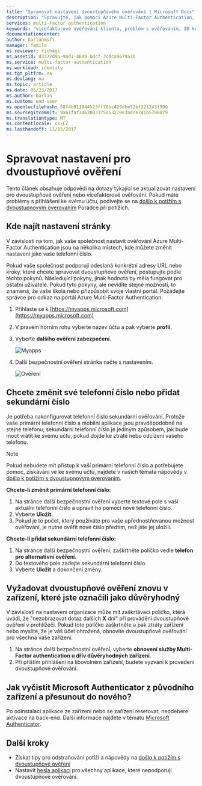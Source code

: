 ```yaml
---
title: "Spravovat nastavení dvoustupňového ověřování | Microsoft Docs"
description: "Spravujte, jak pomocí Azure Multi-Factor Authentication, včetně změnu kontaktních informací nebo konfigurace zařízení."
services: multi-factor-authentication
keywords: "vícefaktorové ověřování klienta, problém s ověřováním, ID korelace"
documentationcenter: 
author: barlanmsft
manager: femila
ms.reviewer: richagi
ms.assetid: d3372d9a-9ad1-4609-bdcf-2c4ca9679a3b
ms.service: multi-factor-authentication
ms.workload: identity
ms.tgt_pltfrm: na
ms.devlang: na
ms.topic: article
ms.date: 05/23/2017
ms.author: barlan
ms.custom: end-user
ms.openlocfilehash: 58f4b911944523ff78bc420dbe52bf321243f990
ms.sourcegitcommit: 9a61faf3463003375a53279e3adce241b5700879
ms.translationtype: MT
ms.contentlocale: cs-CZ
ms.lasthandoff: 11/15/2017
---
```

# <a name="manage-your-settings-for-two-step-verification"></a>Spravovat nastavení pro dvoustupňové ověření
Tento článek obsahuje odpovědi na dotazy týkající se aktualizovat nastavení pro dvoustupňové ověření nebo vícefaktorové ověřování. Pokud máte problémy s přihlášení ke svému účtu, podívejte se na [došlo k potížím s dvoustupnovym overovanim](multi-factor-authentication-end-user-troubleshoot.md) Poradce při potížích.

## <a name="where-to-find-the-settings-page"></a>Kde najít nastavení stránky
V závislosti na tom, jak vaše společnost nastavit ověřování Azure Multi-Factor Authentication jsou na několika místech, kde můžete změnit nastavení jako vaše telefonní číslo.

Pokud vaše společnost podporují odeslaná konkrétní adresy URL nebo kroky, které chcete spravovat dvoustupňové ověření, postupujte podle těchto pokynů. Následující pokyny, jinak hodnota by měla fungovat pro ostatní uživatelé. Pokud tyto pokyny, ale nevidíte stejné možnosti, to znamená, že vaše škola nebo přizpůsobit svoje vlastní portál. Požádejte správce pro odkaz na portál Azure Multi-Factor Authentication.

1. Přihlaste se k [https://myapps.microsoft.com](https://myapps.microsoft.com)  
2. V pravém horním rohu vyberte název účtu a pak vyberte **profil**.  
3. Vyberte **dalšího ověření zabezpečení**.  

    ![Myapps](./media/multi-factor-authentication-end-user-manage/myapps1.png)
4. Další bezpečnostní ověření stránka načte s nastavením.

    ![Ověření](./media/multi-factor-authentication-end-user-manage/proofup.png)

## <a name="i-want-to-change-my-phone-number-or-add-a-secondary-number"></a>Chcete změnit své telefonní číslo nebo přidat sekundární číslo
Je potřeba nakonfigurovat telefonní číslo sekundární ověřování.  Protože vaše primární telefonní číslo a mobilní aplikace jsou pravděpodobně na stejné telefonu, sekundární telefonní číslo je jediným způsobem, jak bude moct vrátit ke svému účtu, pokud dojde ke ztrátě nebo odcizení vašeho telefonu.

> [!NOTE]
> Pokud nebudete mít přístup k vaší primární telefonní číslo a potřebujete pomoc, získávání ve ke svému účtu, najdete v našich témata nápovědy v [došlo k potížím s dvoustupnovym overovanim](multi-factor-authentication-end-user-troubleshoot.md).  

**Chcete-li změnit primární telefonní číslo:**  

1. Na stránce další bezpečnostní ověření vyberte textové pole s vaší aktuální telefonní číslo a upravit ho pomocí nové telefonní číslo.  
2. Vyberte **Uložit**.  
3. Pokud je to počet, který používáte pro vaše upřednostňovanou možnost ověřování, je nutné ověřit nové číslo předtím, než jste jej uložili.  

**Chcete-li přidat sekundární telefonní číslo:**  

1. Na stránce další bezpečnostní ověření, zaškrtněte políčko vedle **telefon pro alternativní ověření.**  
2. Do textového pole zadejte sekundární telefonní číslo.  
3. Vyberte **Uložit** a dokončení změny.  

## <a name="require-two-step-verification-again-on-a-device-youve-marked-as-trusted"></a>Vyžadovat dvoustupňové ověření znovu v zařízení, které jste označili jako důvěryhodný

V závislosti na nastavení organizace může mít zaškrtávací políčko, která uvádí, že "nezobrazovat dotaz dalších **X** dní" při provádění dvoustupňové ověření v prohlížeči. Pokud toto políčko zaškrtněte a pak ztráty zařízení nebo myslíte, že je váš účet ohrožená, obnovíte dvoustupňové ověřování pro všechna vaše zařízení.

1. Na stránce další bezpečnostní ověření, vyberte **obnovení služby Multi-Factor authentication u dřív důvěryhodných zařízení**.
2. Při příštím přihlášení na libovolném zařízení, budete vyzváni k provedení dvoustupňové ověřování.

## <a name="how-do-i-clean-up-microsoft-authenticator-from-my-old-device-and-move-to-a-new-one"></a>Jak vyčistit Microsoft Authenticator z původního zařízení a přesunout do nového?
Po odinstalaci aplikace ze zařízení nebo se zařízení resetovat, neodebere aktivace na back-end. Další informace najdete v tématu [Microsoft Authenticator](microsoft-authenticator-app-how-to.md).

## <a name="next-steps"></a>Další kroky
* Získat tipy pro odstraňování potíží a nápovědy na [došlo k potížím s dvoustupňové ověření](multi-factor-authentication-end-user-troubleshoot.md)
* Nastavit [hesla aplikací](multi-factor-authentication-end-user-app-passwords.md) pro všechny aplikace, které nepodporují dvoustupňové ověřování.

